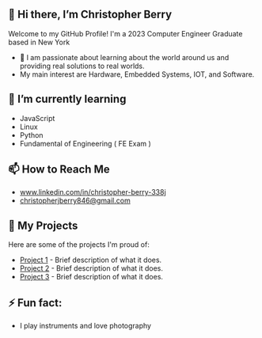 ## 👋 Hi there, I’m Christopher Berry

Welcome to my GitHub Profile! I'm a 2023 Computer Engineer Graduate based in New York
  

- 👀 I am passionate about learning about the world around us and providing real solutions to real worlds.
- My main interest are Hardware, Embedded Systems, IOT, and Software.

  
## 🌱 I’m currently learning 
- JavaScript
- Linux
- Python
- Fundamental of Engineering ( FE Exam )

## 📫 How to Reach Me
- www.linkedin.com/in/christopher-berry-338j
- christopherjberry846@gmail.com

## 🔗 My Projects
Here are some of the projects I'm proud of:
- [Project 1](https://github.com/ChrisBerry1234/7-Segment-Display-Exam) - Brief description of what it does.
- [Project 2](https://github.com/ChrisBerry1234/2022-Capstone-Project) - Brief description of what it does.
- [Project 3](https://github.com/ChrisBerry1234/Security-Motion-Sensing-Camera-Locking-System-) - Brief description of what it does.

## ⚡ Fun fact: 
- I play instruments and love photography


